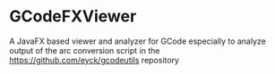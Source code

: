 # GCodeFXViewer
A JavaFX based viewer and analyzer for GCode especially to analyze output of the arc conversion script in the
https://github.com/eyck/gcodeutils repository
